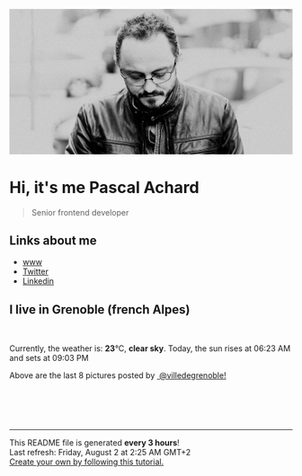 ![Pascal Achard](./images/photo-pascal-achard.jpg)
# Hi, it's me Pascal Achard
> Senior frontend developer

## Links about me
- [www](https://www.pascal-achard.com)
- [Twitter](https://twitter.com/botmaster)
- [Linkedin](http://www.linkedin.com/in/pascal-achard)


## I live in Grenoble (french Alpes)
<img src="https://openweathermap.org/img/wn/01n@2x.png" alt="">

Currently, the weather is: **23**°C, **clear sky**.
Today, the sun rises at 06:23 AM and sets at 09:03 PM

Above are the last 8 pictures posted by <a href="https://www.instagram.com/villedegrenoble/" target="_blank"><img alt="" src="https://upload.wikimedia.org/wikipedia/commons/thumb/e/e7/Instagram_logo_2016.svg/1024px-Instagram_logo_2016.svg.png" width="20"/> @villedegrenoble!</a>

<p style="display: flex; flex-wrap: wrap; gap: 20px;">
        <img src="https://cdn1.picuki.com/hosted-by-instagram/q/0exhNuNYnjBGZDHIdN5WmL9I2PwkAQ9OKftSQ7e71yJjMBhsLH6QvJA0mpCj4yRwKg5lHDeVeSBk4YgtUV5UClIVNUfeSr2PSDpd5qyYXO6hvDZm%7C%7CJBjk7o0KHMWYH6r8csrVWGpNWwSDv5PHL%7C%7Clo7gX5vrobigBpzuMMLVKyQlWotfpUrJy9ZRxt+S4jkja45BsLTNZ5momNkgl7NvTryxYDrmifMh6pO9xRLQIhIkL7vuopCu7Lm4rbzMvR2HZhYXCoOELhn7bTRMgo1mNca9uLH1JinutsD4A5IgeqcOlPYkwiq9rsKaBHTNSXTtq80VvxM3vz3aYMGX52UYLlDOCweH3d%7C%7Cor+7TfFKKeBczL7QDhT%7C%7CfdF7kRCjdaRvPeDg+MH9SPI5wLh50fBs1ZhXqS%7C%7CQqLQoPS5gt7VgNFqjWcJb1qZ+%7C%7CPlYz2xFyJlBKrhAB9n8nmLeV+mXgK0ZHL1gh4Rm%7C%7CPAZUXOWeDjQY=.jpeg" alt="" width="200"/>
        <img src="https://cdn1.picuki.com/hosted-by-instagram/q/0exhNuNYnjBGZDHIdN5WmL9I2PwkAQ9OKfhSQ7e71yJjMBhsLH6QvJA0mpCl6yRxIwVgFDeSYztl54ktU19RDD1yPkPeSbCNTDlW562QUe7N0DZn9Zdlnbk2K3wWYHCn9MAsUAmYdSgIGaYDG7uo+qhT5aGuO1lQpzb9d7JGmC4E5ZPiZ6x29Zk0v6uJk1%7C%7Ck7JYwKXNM+243dhtl85PcpDtEWvbzNsA6q6RjAIgCifgG6vuzynXrV1IkeFFxHzPCkLPAlaM3kAL7UyIJrGqJUa4eCFYEpgz9sB81799%7C%7C24SkYtw4jPxvsPSGTTJeDTQ+8kxrwJK4znSeOWP7mUZWzj3y7YLgca4xh7TRBNLbVtjrkXaNO%7C%7CfXE4RPXHkHBcPdVkaBDe+HHuZ9s9lgKM1X+mqApCmJUeLZ6DZpKRQP0BDOX7Y+EbCex63zvyKWjTXT8FcEsfWYbotS7k9O29fV7BMueEztDN1+bWXPwFxvOelacqjFmcv4f8ltTCtWEqsEvSeEgsgOdjTghOlqO5tVIsNQlmAqE9ulmrbn3A==.jpeg" alt="" width="200"/>
        <img src="https://cdn1.picuki.com/hosted-by-instagram/q/0exhNuNYnjBGZDHIdN5WmL9I2PwkAQ9OKfhSQ7e71yJjMBhsLH6QvJA0mpCl6yRxIwVgFDeSYztl54siU11XCj1yPkPeSbaBTjlW56yYVObN2zFv8JBonb43KHIeZHes9cQqUQmYdSgIGaYDG7uo+qhT5aGuO1lQpzb9d7JGmC4E5ZPiZ6x29Zk0v6uJk1%7C%7Ck7JYwKXNM+243dhtl85PcpDtEWvbzNsA6q6RjAIgCifgG6vuzynXhV1IkeFFxHzPCkdnSlsUngSy4QgAJrGqJUa4eAGFHrmX9sB81799%7C%7C24SkYtw4jPxvsPSGTTJeDTQ+8kxrwJK4znSeOWP7mUZWzj3y7YLgca4xh7TRBNLbVtjrkXaNO%7C%7CfXE4RPXHkHBcPdVkaBDe+HHuVDu95hFt0a+GqUoCmJWePb6CogKwQP0BDOX7Y+EbCex63zvyKWjTXT8FcEsfWaYod55E1L4PeD7CR1WHLzCdB9MwT%7C%7CywMGFukXUJXrtJbfTOlTfUsrKLoErSeEgsgOdjTj8pxrQJtVIsNQlmAqE9ulmrbn3A==.jpeg" alt="" width="200"/>
        <img src="https://cdn1.picuki.com/hosted-by-instagram/q/0exhNuNYnjBGZDHIdN5WmL9I2PwkAQ9OKfhSQ7e71yJjMBhsLH6QvJA0mpCl6yRxIwVgFDeSYztl548qUV9RAj1yPkPfQLGISz1d66WcUu7N1j1i8JZjnbYyLHcYZnOv8cQqVQmYdSgIGaYDG7uo+qhT5aGuO1lQpzb9d7JGmC4E5ZPiZ6x29Zk0v6uJk1%7C%7Ck7JYwKXNM+243dhtl85PcpDtEWvbzNsA6q6RjAIgCifgG6vuzynXhV1IkeFFxHzPCstrAvLwZuhrKJQQJrGqJUa4TDhQ41Ab9sB81799%7C%7C24SkYtw4jPxvsPSGTTJeDTQ+8kxrwJK4znSeOWP7mUZWzj3y7YLgca4xh7TRBNLbVtjrkXaNO%7C%7CfXE4RPXHkHBcPdVkaBDe+HHuVTldhiOPNW+HqQ6SmJXanaxjIgKxQP0BDOX7Y+EbCex63zvyKWjTXT8FcEsfWZT4JP5mhp9tPUzQ1qSFPzNORrFDbe4XkWIelzd4%7C%7CgnZDmeLlFGBcSEYI7iyeEgsgOdjTghJ8bRptVIsNQlmAqE9ulmrbn3A==.jpeg" alt="" width="200"/>
        <img src="https://cdn1.picuki.com/hosted-by-instagram/q/0exhNuNYnjBGZDHIdN5WmL9I2PwkAQ9OKfhSQ7e71yJjMBhsLH6QvJA0mpCl6yRxIwVgFDeSYztk7YIqWFRWCT1yPUTfTLKKRDtQ6K+bUO%7C%7CN1zZk855hkbs2K3wcZnSm88ssOzjYMTIfQeoEH%7C%7Cbx7a8Koru5A2MGo1zRMrBC0GAG4fy3UPI7mslm3ayEv0Pxto0%7C%7CNylL9XkgKQcuq9jM+GhHDbr2PM86o6N0QrlChMIRrdDgmBq7EHl3Kj4uUQ+RubTOl+1ehHbxJTYpynW%7C%7CHqYKeEcwl1KTv0Qa67Roj4ymad48iv8+5%7C%7CGCGWRQXjg6pkA3wszownvIOGashhQBkmOBhLa1f6MHiaShJqOKdPrI7QCGbbLcSewBCDwGB8PVUlzUJcq9AtEEu5F+BdVE8gyb1CenWoTZjj1VPSJkpxHYIqM1ENnYl4vqoDrTgT%7C%7CZ7VJ9n8TmK+Nj6Wd+4paf3At3bVqeNeVaFCLeyHMgNe1BaITArYrjWttueiZeG4s8hHSFuMZtN1C+p+dpNP84fJI90C8RQICY2uq315gkb6AnBA==.jpeg" alt="" width="200"/>
        <img src="https://cdn1.picuki.com/hosted-by-instagram/q/0exhNuNYnjBGZDHIdN5WmL9I2PwkAQ9OKfhSQ7e71yJjMBhsLH6QvJA0mpCl6yRxIwVgFDeSYztk7Y8oUlVQDD1yPEzXSbWPTz5W66mcUu3N2jVv9ZNhl7sxLnYcZXCm9McvOzjYMTIfQeoEH%7C%7Cbx7a8Koru5A2MEo1zRMrBC0GAG4YWbVqFKwoV966yUlEri+YU8ajtD931zdgR57NvUq3QMXvf0PIB6oLUxebkPtcQE%7C%7C7K%7C%7Cy3P+LmMpRGF2FG2Vst7snPYzqw36UQRv8E+xQI40NntLhBO8vhJs4d19iYP0Zdg426k55fHWGD9VBzk+%7C%7CxE+lpHkwHCcazLv2kdfnkH88+KyIukHh7TRBLWeVtm0m2yVKLjZK7hNXnIKP%7C%7CfTSgLxOsSvKvxwxqV7F61j83fk3hyIbp%7C%7CA2wlfA3AZp3HYKNwiDv6exvjppzHfimDe8Dgaqe+3Y5h%7C%7C3WxupsOgvwx9SyvWAN9mbyL7y312NcpoTo7mmIjWY%7C%7C1lXUs4NooU7G6O2sMOAkTh9uNuJOJkL%7C%7C98jG1zFoH0nLfl.jpeg" alt="" width="200"/>
        <img src="https://cdn1.picuki.com/hosted-by-instagram/q/0exhNuNYnjBGZDHIdN5WmL9I2PwkAQ9OKfhSQ7e71yJjMBhsLH6QvJA0mpCl6yRxIwVgFDeSYztk7YwuVVlRDT1yPUTfTLCMSzhT56iQUevN1zFv%7C%7CJ5olrkzJHwdbHan9cUsOzjYMTIfQeoEH%7C%7Cbx7a8Koru5A2MEo1zRMrBC0GAG4YWbVqFKwoV966yUlEri+YU8ajtD931zdgR57NvUq3QMXvf0PIB6oLUxebkPtcQE%7C%7C7K%7C%7Cy3P+LmMpRGF2FG2w6tnLrc1OjC7DZwRv8E+xQIwuFX0wtxO8vhJs4d19iYP0Zdg426k55fHWGD9VBzk+%7C%7CxE+lpHkwHCcazLv2kdfnkH88+KyIukHh7TRBLWeVtm0m2yVKLjZK7hNXnIKP%7C%7CfTSgLxOsSvKuxsxqV7Jahj3Wvk3TKMY53Q30dfJXAZp3HYKNwiDv6exvjppzHfimDe8Dgaqe%7C%7CuKqBy0XEL%7C%7CvGK2F9WXFfRCNAeNTfQ6GgaGNBIRe6bl7XOWc5VURUQKYcy7G6O2sMOAkeX9u9vJOJkL%7C%7C98jG1zFoH0nLfl.jpeg" alt="" width="200"/>
        <img src="https://cdn1.picuki.com/hosted-by-instagram/q/0exhNuNYnjBGZDHIdN5WmL9I2PwkAQ9OKfhSQ7e71yJjMBhsLH6QvJA0mpCl6yRxIwVgFDeSYztk7YwuUlRXCD1yPUTfTLeARDhT56iRVezN1Dxh%7C%7CZ5lnLw9KHMdZX+t9MApUgmYdSgIGaYDG7uo+qhT5aGuO1lQpTb9d7JGmC4E5ZObS6olhMF4pJ2Jg3Tt%7C%7C9k4Ki5e82wzJURmpNTfvGhYEaW+NMB166d1RbMCxMkA%7C%7C6nRlSaHEmw+Jj8uTnagtIj+kOYA2BPYWBsV2nKFRo4SHhsVr0O8khxgotgYzoKrMNA+iK05t%7C%7CaGGTMFCG0%7C%7C9hU6ycblwnaVbTCv2hoFkDHQkPW0dvN7h7rBdPDNQvrI7QDhKLLdFuYbEC9JCfvpUF7fKPCJDM1Ay6ZVLeBh41Xh3gy+bZ3+6UJcMBQbrgCIFb1RBq65gfyAvCWdgT6M90pu1sOzJuMM939k0eOb+w5pUEOeVt5bLgL97wUtP9VsXbDSn8brc816eUQTFJwkrGOZs6ELdRH3rb9iNItIfeZN00xocY2k9vC6jp1+PqYmBg4=.jpeg" alt="" width="200"/>
</p>

------------
<p>This README file is generated <b>every 3 hours</b>!
    <br />Last refresh: Friday, August 2 at 2:25 AM GMT+2
    <br /><a href="https://medium.com/@th.guibert/how-to-create-a-self-updating-readme-md-for-your-github-profile-f8b05744ca91">Create your own by following this tutorial.</a>
</p>
<p><a href="https://github.com/botmaster/botmaster/actions/workflows/main.yaml"><img alt="" src="https://github.com/botmaster/botmaster/actions/workflows/main.yaml/badge.svg" /></a></p>

